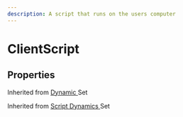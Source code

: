 ```yaml
---
description: A script that runs on the users computer
---
```


# ClientScript

## Properties

Inherited from [Dynamic ](https://docs.brickverse.co/bricklua-lua-references-manual/dymanic)Set

Inherited from [Script Dynamics ](../dymanic/script.md)Set
